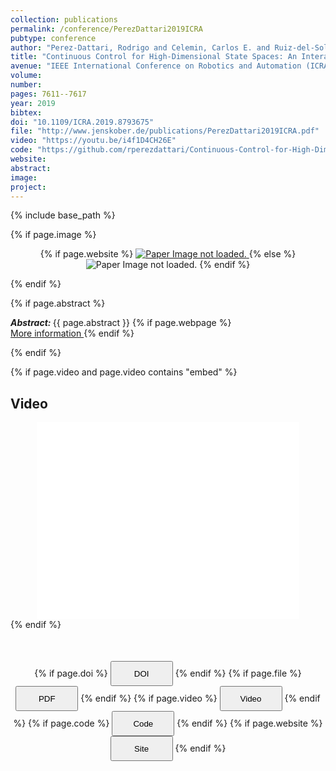 ```yaml
---
collection: publications
permalink: /conference/PerezDattari2019ICRA
pubtype: conference
author: "Perez-Dattari, Rodrigo and Celemin, Carlos E. and Ruiz-del-Solar, Javier and Kober, Jens"
title: "Continuous Control for High-Dimensional State Spaces: An Interactive Learning Approach"
avenue: "IEEE International Conference on Robotics and Automation (ICRA)"
volume: 
number: 
pages: 7611--7617
year: 2019
bibtex: 
doi: "10.1109/ICRA.2019.8793675"
file: "http://www.jenskober.de/publications/PerezDattari2019ICRA.pdf"
video: "https://youtu.be/i4f1D4CH26E"
code: "https://github.com/rperezdattari/Continuous-Control-for-High-Dimensional-State-Spaces-An-Interactive-Learning-Approach"
website: 
abstract: 
image: 
project: 
---
```

{% include base_path %}

{% if page.image %}
<p align="center">
{% if page.website %}
<a href="{{ page.website }}"> <img src="{{  page.image }}" alt="Paper Image not loaded." style="max-height:400px;max-width:400px"/> </a>
{% else %}
<img src="{{  page.image }}" alt="Paper Image not loaded." />
{% endif %}
</p>
{% endif %}

{% if page.abstract %}
<p> <strong> <em> Abstract: </em> </strong> {{ page.abstract }}
    {% if page.webpage %}
        <a href="{{ page.website}}"> <br> More information </a>
    {% endif %}
</p>
{% endif %}


{% if page.video and page.video contains "embed" %}
<h2> Video </h2>
<div align="center">
<iframe width="420" height="315" src="{{ page.video }}" frameborder="0" allowfullscreen ></iframe>
</div>
{% endif %}


<div align="center" style="margin-top: 50px">
{% if page.doi %}
<button name="button" onclick="{{ page.doi }}" style="height:40px;width:100px">DOI</button>
{% endif %}
{% if page.file %}
<button name="button" onclick="{{ page.file }}" style="height:40px;width:100px">PDF</button>
{% endif %}
{% if page.video %}
<button name="button" onclick="{{ page.video }}" style="height:40px;width:100px">Video</button>
{% endif %}
{% if page.code %}
<button name="button" onclick="{{ page.code }}" style="height:40px;width:100px">Code</button>
{% endif %}
{% if page.website %}
<button name="button" onclick="{{ page.website }}" style="height:40px;width:100px">Site</button>
{% endif %}
</div>